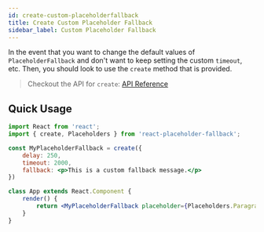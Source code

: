 ```yaml
---
id: create-custom-placeholderfallback
title: Create Custom Placeholder Fallback
sidebar_label: Custom Placeholder Fallback
---
```


In the event that you want to change the default values of `PlaceholderFallback` and don't want to keep setting the custom `timeout`, etc.
Then, you should look to use the `create` method that is provided. 

> Checkout the API for `create`: [API Reference](api/create)

## Quick Usage

```jsx
import React from 'react';
import { create, Placeholders } from 'react-placeholder-fallback';

const MyPlaceholderFallback = create({
    delay: 250, 
    timeout: 2000,
    fallback: <p>This is a custom fallback message.</p>
})

class App extends React.Component {
    render() {
        return <MyPlaceholderFallback placeholder={Placeholders.ParagraphBlock} />
    }
}
```
